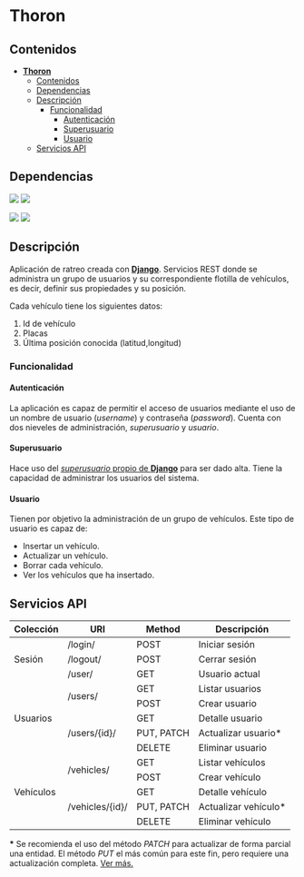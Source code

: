 # **Thoron**

## Contenidos

- [**Thoron**](#thoron)
  - [Contenidos](#contenidos)
  - [Dependencias](#dependencias)
  - [Descripción](#descripci%C3%B3n)
    - [Funcionalidad](#funcionalidad)
      - [Autenticación](#autenticaci%C3%B3n)
      - [Superusuario](#superusuario)
      - [Usuario](#usuario)
  - [Servicios API](#servicios-api)

## Dependencias

![](https://img.shields.io/badge/python-3.7-darkgreen.svg)
![](https://img.shields.io/badge/django-2.1.7-darkgreen.svg)

![](https://img.shields.io/badge/docker-*-blue.svg)
![](https://img.shields.io/badge/docker--compose-*-blue.svg)

## Descripción

Aplicación de ratreo creada con [**Django**](1). Servicios REST donde se administra un grupo de usuarios y su correspondiente flotilla de vehículos, es decir, definir sus propiedades y su posición.

Cada vehículo tiene los siguientes datos:
1. Id de vehículo
2. Placas
3. Última posición conocida (latitud,longitud)

### Funcionalidad

#### Autenticación

La aplicación es capaz de permitir el acceso de usuarios mediante el uso de un nombre de usuario (*username*) y contraseña (*password*). Cuenta con dos nieveles de administración, *superusuario* y *usuario*.

#### Superusuario

Hace uso del [*superusuario* propio de **Django**](2) para ser dado alta. Tiene la capacidad de administrar los usuarios del sistema.

#### Usuario

Tienen por objetivo la administración de un grupo de vehículos. Este tipo de usuario es capaz de:
 - Insertar un vehículo.
 - Actualizar un vehículo.
 - Borrar cada vehículo.
 - Ver los vehículos que ha insertado.

## Servicios API

<table>
    <thead>
        <tr>
            <th>Colección</th>
            <th>URI</th>
            <th>Method</th>
            <th>Descripción</th>
        </tr>
    </thead>
    <tbody>
        <tr>
            <td rowspan=3>Sesión</td>
            <td>/login/</td>
            <td>POST</td>
            <td>Iniciar sesión</td>
        </tr>
        <tr>
            <td>/logout/</td>
            <td>POST</td>
            <td>Cerrar sesión</td>
        </tr>
        <tr>
            <td>/user/</td>
            <td>GET</td>
            <td>Usuario actual</td>
        </tr>
        <tr>
            <td rowspan=5>Usuarios</td>
            <td rowspan=2>/users/</td>
            <td>GET</td>
            <td>Listar usuarios</td>
        </tr>
        <tr>
            <td>POST</td>
            <td>Crear usuario</td>
        </tr>
        <tr>
            <td rowspan=3>/users/{id}/</td>
            <td>GET</td>
            <td>Detalle usuario</td>
        </tr>
        <tr>
            <td>PUT, PATCH</td>
            <td>Actualizar usuario*</td>
        </tr>
        <tr>
            <td>DELETE</td>
            <td>Eliminar usuario</td>
        </tr>
        <tr>
            <td rowspan=5>Vehículos</td>
            <td rowspan=2>/vehicles/</td>
            <td>GET</td>
            <td>Listar vehículos</td>
        </tr>
        <tr>
            <td>POST</td>
            <td>Crear vehículo</td>
        </tr>
        <tr>
            <td rowspan=3>/vehicles/{id}/</td>
            <td>GET</td>
            <td>Detalle vehículo</td>
        </tr>
        <tr>
            <td>PUT, PATCH</td>
            <td>Actualizar vehículo*</td>
        </tr>
        <tr>
            <td>DELETE</td>
            <td>Eliminar vehículo</td>
        </tr>
    </tbody>
</table>

**\*** Se recomienda el uso del método *PATCH* para actualizar de forma parcial una entidad. El método *PUT* el más común para este fin, pero requiere una actualización completa. [Ver más.](3)


[1]: https://docs.djangoproject.com/es/2.1/
[2]: https://docs.djangoproject.com/en/1.9/ref/django-admin/#createsuperuser
[3]: https://medium.com/backticks-tildes/restful-api-design-put-vs-patch-4a061aa3ed0b